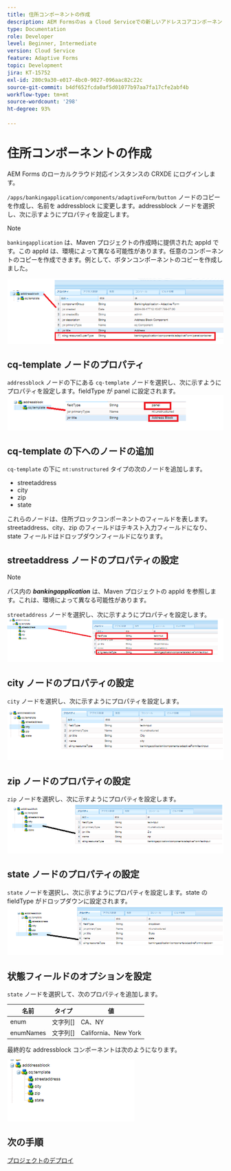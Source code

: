 ```yaml
---
title: 住所コンポーネントの作成
description: AEM Formsのas a Cloud Serviceでの新しいアドレスコアコンポーネントの作成
type: Documentation
role: Developer
level: Beginner, Intermediate
version: Cloud Service
feature: Adaptive Forms
topic: Development
jira: KT-15752
exl-id: 280c9a30-e017-4bc0-9027-096aac82c22c
source-git-commit: b4df652fcda0af5d01077b97aa7fa17cfe2abf4b
workflow-type: tm+mt
source-wordcount: '298'
ht-degree: 93%

---
```


# 住所コンポーネントの作成

AEM Forms のローカルクラウド対応インスタンスの CRXDE にログインします。

``/apps/bankingapplication/components/adaptiveForm/button`` ノードのコピーを作成し、名前を addressblock に変更します。addressblock ノードを選択し、次に示すようにプロパティを設定します。

>[!NOTE]
>
> ``bankingapplication`` は、Maven プロジェクトの作成時に提供された appId です。この appId は、環境によって異なる可能性があります。任意のコンポーネントのコピーを作成できます。例として、ボタンコンポーネントのコピーを作成しました。


![address-bloc](assets/address-properties.png)

## cq-template ノードのプロパティ

``addressblock`` ノードの下にある ``cq-template`` ノードを選択し、次に示すようにプロパティを設定します。fieldType が panel に設定されます。
![cq-template](assets/cq-template.png)

## cq-template の下へのノードの追加

``cq-template`` の下に ``nt:unstructured`` タイプの次のノードを追加します。

* streetaddress
* city
* zip
* state

これらのノードは、住所ブロックコンポーネントのフィールドを表します。streetaddress、city、zip のフィールドはテキスト入力フィールドになり、state フィールドはドロップダウンフィールドになります。

## streetaddress ノードのプロパティの設定

>[!NOTE]
>
> パス内の **_bankingapplication_** は、Maven プロジェクトの appId を参照します。これは、環境によって異なる可能性があります。

``streetaddress`` ノードを選択し、次に示すようにプロパティを設定します。
![street-address](assets/streetaddress.png)

## city ノードのプロパティの設定

``city`` ノードを選択し、次に示すようにプロパティを設定します。
![city](assets/city.png)

## zip ノードのプロパティの設定

``zip`` ノードを選択し、次に示すようにプロパティを設定します。
![zip](assets/zip.png)

## state ノードのプロパティの設定

``state`` ノードを選択し、次に示すようにプロパティを設定します。state の fieldType がドロップダウンに設定されます。
![state](assets/state.png)

## 状態フィールドのオプションを設定

``state`` ノードを選択して、次のプロパティを追加します。

| 名前 | タイプ | 値 |
|----------|----------|---------------------|
| enum | 文字列[] | CA、NY |
| enumNames | 文字列[] | California、New York |


最終的な addressblock コンポーネントは次のようになります。

![final-address](assets/crx-address-block.png)

## 次の手順

[プロジェクトのデプロイ](./deploy-your-project.md)
